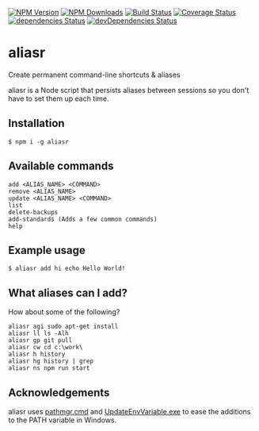 [![NPM Version](https://img.shields.io/npm/v/aliasr.svg?style=flat-square)](https://www.npmjs.com/package/aliasr)
[![NPM Downloads](https://img.shields.io/npm/dm/aliasr.svg?style=flat-square)](https://www.npmjs.com/package/aliasr)
[![Build Status](https://travis-ci.org/alexc155/aliasr.svg?branch=master)](https://travis-ci.org/alexc155/aliasr)
[![Coverage Status](https://coveralls.io/repos/github/alexc155/aliasr/badge.svg?branch=master)](https://coveralls.io/github/alexc155/aliasr?branch=master)
[![dependencies Status](https://david-dm.org/alexc155/aliasr/status.svg)](https://david-dm.org/alexc155/aliasr)
[![devDependencies Status](https://david-dm.org/alexc155/aliasr/dev-status.svg)](https://david-dm.org/alexc155/aliasr?type=dev)

# aliasr

Create permanent command-line shortcuts &amp; aliases

aliasr is a Node script that persists aliases between sessions so you don't have to set them up each time.

## Installation

    $ npm i -g aliasr

## Available commands

    add <ALIAS_NAME> <COMMAND>
    remove <ALIAS_NAME>
    update <ALIAS_NAME> <COMMAND>
    list
    delete-backups
    add-standards (Adds a few common commands)
    help

## Example usage

    $ aliasr add hi echo Hello World!

## What aliases can I add?

How about some of the following?

    aliasr agi sudo apt-get install
    aliasr ll ls -Alh
    aliasr gp git pull
    aliasr cw cd c:\work\
    aliasr h history
    aliasr hg history | grep
    aliasr ns npm run start

## Acknowledgements

aliasr uses [pathmgr.cmd](https://gallery.technet.microsoft.com/Batch-Script-To-Manage-7d0ef21e) and [UpdateEnvVariable.exe](https://community.flexerasoftware.com/showthread.php?221438-VB-Script-for-WM_SETTINGCHANGE&p=512568#post512568) to ease the additions to the PATH variable in Windows.
